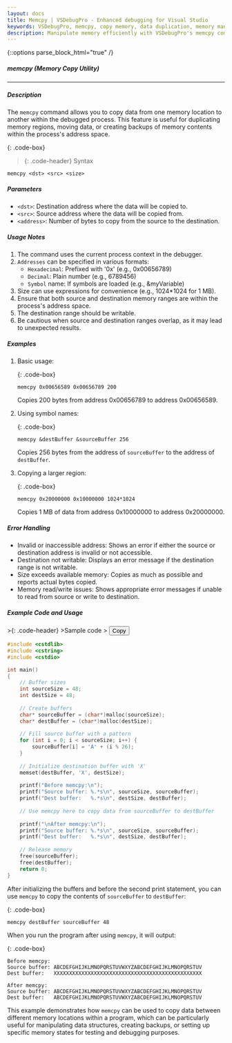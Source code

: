 ```yaml
---
layout: docs
title: Memcpy | VSDebugPro - Enhanced debugging for Visual Studio
keywords: VSDebugPro, memcpy, copy memory, data duplication, memory manipulation, debugging tools
description: Manipulate memory efficiently with VSDebugPro's memcpy command. This documentation explains how to copy data between memory locations within your debugged process, enabling data duplication and manipulation for testing and debugging purposes.
---
```

{::options parse_block_html="true" /}

##### memcpy (Memory Copy Utility)
---

##### Description
The `memcpy` command allows you to copy data from one memory location to another within the debugged process. This feature is useful for duplicating memory regions, moving data, or creating backups of memory contents within the process's address space.

{: .code-box}
>{: .code-header}
>Syntax
```
memcpy <dst> <src> <size>
```

##### Parameters

- `<dst>`: Destination address where the data will be copied to.
- `<src>`: Source address where the data will be copied from.
- `<address>`: Number of bytes to copy from the source to the destination.

##### Usage Notes

1. The command uses the current process context in the debugger.
2. `Addresses` can be specified in various formats:
   - `Hexadecimal`: Prefixed with '0x' (e.g., 0x00656789)
   - `Decimal`: Plain number (e.g., 6789456)
   - `Symbol` name: If symbols are loaded (e.g., &myVariable)
3. Size can use expressions for convenience (e.g., 1024*1024 for 1 MB).
4. Ensure that both source and destination memory ranges are within the process's address space.
5. The destination range should be writable.
6. Be cautious when source and destination ranges overlap, as it may lead to unexpected results.

##### Examples

1. Basic usage:

   {: .code-box}
   ```
   memcpy 0x00656589 0x00656789 200
   ```
   Copies 200 bytes from address 0x00656789 to address 0x00656589.

2. Using symbol names:

   {: .code-box}
   ```
   memcpy &destBuffer &sourceBuffer 256
   ```
   Copies 256 bytes from the address of `sourceBuffer` to the address of `destBuffer`.

3. Copying a larger region:

   {: .code-box}
   ```
   memcpy 0x20000000 0x10000000 1024*1024
   ```
   Copies 1 MB of data from address 0x10000000 to address 0x20000000.

##### Error Handling

- Invalid or inaccessible address: Shows an error if either the source or destination address is invalid or not accessible.
- Destination not writable: Displays an error message if the destination range is not writable.
- Size exceeds available memory: Copies as much as possible and reports actual bytes copied.
- Memory read/write issues: Shows appropriate error messages if unable to read from source or write to destination.

##### Example Code and Usage

<div class="code-box">
>{: .code-header}
>Sample code
> <button onclick="copyCode(this)" class="copy-button">Copy</button>

```cpp
#include <cstdlib>
#include <cstring>
#include <cstdio>

int main()
{
    // Buffer sizes
    int sourceSize = 48;
    int destSize = 48;
    
    // Create buffers
    char* sourceBuffer = (char*)malloc(sourceSize);
    char* destBuffer = (char*)malloc(destSize);
    
    // Fill source buffer with a pattern
    for (int i = 0; i < sourceSize; i++) {
        sourceBuffer[i] = 'A' + (i % 26);
    }
    
    // Initialize destination buffer with 'X'
    memset(destBuffer, 'X', destSize);
    
    printf("Before memcpy:\n");
    printf("Source buffer: %.*s\n", sourceSize, sourceBuffer);
    printf("Dest buffer:   %.*s\n", destSize, destBuffer);
    
    // Use memcpy here to copy data from sourceBuffer to destBuffer
    
    printf("\nAfter memcpy:\n");
    printf("Source buffer: %.*s\n", sourceSize, sourceBuffer);
    printf("Dest buffer:   %.*s\n", destSize, destBuffer);
    
    // Release memory
    free(sourceBuffer);
    free(destBuffer);
    return 0;
}
```
</div>

After initializing the buffers and before the second print statement, you can use `memcpy` to copy the contents of `sourceBuffer` to `destBuffer`:

{: .code-box}
```
memcpy destBuffer sourceBuffer 48
```

When you run the program after using `memcpy`, it will output:

{: .code-box}
```
Before memcpy:
Source buffer: ABCDEFGHIJKLMNOPQRSTUVWXYZABCDEFGHIJKLMNOPQRSTUV
Dest buffer:   XXXXXXXXXXXXXXXXXXXXXXXXXXXXXXXXXXXXXXXXXXXXXXXX

After memcpy:
Source buffer: ABCDEFGHIJKLMNOPQRSTUVWXYZABCDEFGHIJKLMNOPQRSTUV
Dest buffer:   ABCDEFGHIJKLMNOPQRSTUVWXYZABCDEFGHIJKLMNOPQRSTUV
```

This example demonstrates how `memcpy` can be used to copy data between different memory locations within a program, which can be particularly useful for manipulating data structures, creating backups, or setting up specific memory states for testing and debugging purposes.